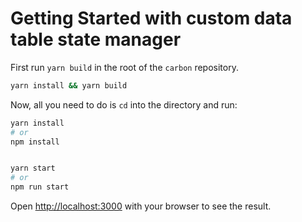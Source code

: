 # Getting Started with custom data table state manager

First run `yarn build` in the root of the `carbon` repository.

```sh
yarn install && yarn build
```

Now, all you need to do is `cd` into the directory and run:

```sh
yarn install
# or
npm install


yarn start
# or
npm run start
```

Open [http://localhost:3000](http://localhost:3000) with your browser to see the
result.

